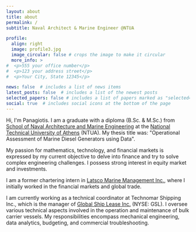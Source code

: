 ```yaml
---
layout: about
title: about
permalink: /
subtitle: Naval Architect & Marine Engineer @NTUA

profile:
  align: right
  image: profile3.jpg
  image_circular: false # crops the image to make it circular
  more_info: >
#  <p>555 your office number</p>
#  <p>123 your address street</p>
#  <p>Your City, State 12345</p>

news: false  # includes a list of news items
latest_posts: false  # includes a list of the newest posts
selected_papers: false # includes a list of papers marked as "selected={true}"
social: true  # includes social icons at the bottom of the page
---
```


Hi, I'm Panagiotis. I am a graduate with a diploma (B.Sc. & M.Sc.) from [School of Naval Architecture and Marine Engineering](http://www.naval.ntua.gr/) at the [National Technical University of Athens](https://www.ntua.gr/en/) (NTUA). My thesis title was: "Operational Assessment of Marine Diesel Generators using Data".

My passion for mathematics, technology, and financial markets is expressed by my current objective to delve into finance and try to solve complex engineering challenges. I possess strong interest in equity market and investments.

I am a former chartering intern in [Latsco Marine Management Inc.](https://www.latsco.com/en), where I initially worked in the financial markets and global trade.

I am currently working as a technical coordinator at Technomar Shipping Inc., which is the manager of [Global Ship Lease Inc.](https://www.globalshiplease.com/) (NYSE: GSL). I oversee various technical aspects involved in the operation and maintenance of bulk carrier vessels. My responsibilities encompass mechanical engineering, data analytics, budgeting, and commercial troubleshooting.